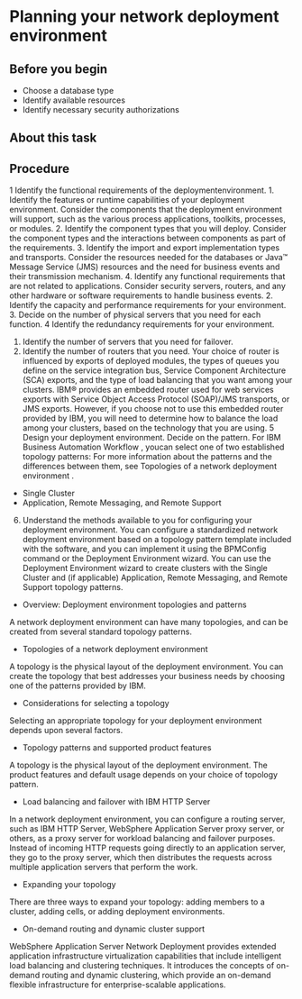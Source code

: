 # Planning your network deployment environment

## Before you begin

- Choose a database type
- Identify available resources
- Identify necessary security authorizations

## About this task

## Procedure

1 Identify the functional requirements of the deploymentenvironment.
    1. Identify the features or runtime capabilities of your
deployment environment. Consider
the components that the deployment environment will support, such
as the various process applications, toolkits, processes, or modules.
    2. Identify the component types that you will deploy.
Consider the component types and the interactions between
components as part of the requirements.
    3. Identify the import and export implementation types
and transports. Consider the resources needed for the
databases or Java™ Message Service
(JMS) resources and the need for business events and their transmission
mechanism.
    4. Identify any functional requirements that are not related
to applications. Consider security servers, routers,
and any other hardware or software requirements to handle business
events.
2. Identify the capacity and performance requirements for
your environment.
3. Decide on the number of physical servers
that you need for each function.
4 Identify the redundancy requirements for your environment.

1. Identify the number of servers that you need for failover.
2. Identify the number of routers that
you need. Your choice of router is influenced
by exports of deployed modules, the types of queues you define on
the service integration bus, Service Component Architecture (SCA)
exports, and the type of load balancing that you want among your clusters. IBM® provides an embedded router
used for web services exports with Service Object Access Protocol
(SOAP)/JMS transports, or JMS exports. However, if you choose not
to use this embedded router provided by IBM,
you will need to determine how to balance the load among your clusters,
based on the technology that you are using.
5 Design your deployment environment. Decide on the pattern. For IBM Business Automation Workflow , youcan select one of two established topology patterns: For more information about the patterns and the differences between them, see Topologies of a network deployment environment .

- Single Cluster
- Application, Remote Messaging, and Remote Support
6. Understand the methods available to you for configuring
your deployment environment. You can configure a standardized
network deployment environment based on a topology pattern template
included with the software, and you can implement it using the BPMConfig command
or the Deployment Environment wizard. 
You can use the Deployment Environment wizard to create
clusters with the Single Cluster and (if applicable) Application,
Remote Messaging, and Remote Support topology patterns.

- Overview: Deployment environment topologies and patterns

A network deployment environment can have many topologies, and can be created from several standard topology patterns.
- Topologies of a network deployment environment

A topology is the physical layout of the deployment environment. You can create the topology that best addresses your business needs by choosing one of the patterns provided by IBM.
- Considerations for selecting a topology

Selecting an appropriate topology for your deployment environment depends upon several factors.
- Topology patterns and supported product features

A topology is the physical layout of the deployment environment. The product features and default usage depends on your choice of topology pattern.
- Load balancing and failover with IBM HTTP Server

In a network deployment environment, you can configure a routing server, such as IBM HTTP Server, WebSphere Application Server proxy server, or others, as a proxy server for workload balancing and failover purposes. Instead of incoming HTTP requests going directly to an application server, they go to the proxy server, which then distributes the requests across multiple application servers that perform the work.
- Expanding your topology

There are three ways to expand your topology: adding members to a cluster, adding cells, or adding deployment environments.
- On-demand routing and dynamic cluster support

WebSphere Application Server Network Deployment provides extended application infrastructure virtualization capabilities that include intelligent load balancing and clustering techniques. It introduces the concepts of on-demand routing and dynamic clustering, which provide an on-demand flexible infrastructure for enterprise-scalable applications.